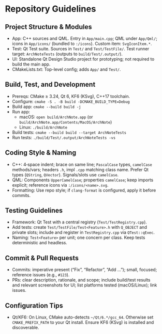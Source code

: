 # Repository Guidelines

## Project Structure & Modules

- App: C++ sources and QML. Entry in `App/main.cpp`; QML under `App/Qml/`; icons in `App/icons/` (bundled to `:/icons`).
  Custom item: `SvgIconItem.*`.
- Test: Qt Test suite. Sources in `Test/` and `Test/TestFile/`. Test runner target: `ArchNoteTests` (outputs to
  `build/Test/.output/`).
- UI: Standalone Qt Design Studio project for prototyping; not required to build the main app.
- CMakeLists.txt: Top-level config; adds `App/` and `Test/`.

## Build, Test, and Development

- Prereqs: CMake ≥ 3.24, Qt 6, KF6 (KSvg), C++17 toolchain.
- Configure: `cmake -S . -B build -DCMAKE_BUILD_TYPE=Debug`
- Build app: `cmake --build build -j`
- Run app:
    - macOS: `open build/ArchNote.app` (or `build/ArchNote.app/Contents/MacOS/ArchNote`)
    - Linux: `./build/ArchNote`
- Build tests: `cmake --build build --target ArchNoteTests`
- Run tests: `./build/Test/.output/ArchNoteTests -vs`

## Coding Style & Naming

- C++: 4‑space indent; brace on same line; `PascalCase` types, `camelCase` methods/vars; headers `.h`, impl `.cpp`
  matching class name. Prefer Qt types (`QString`, `QVector`). Signals/slots use `camelCase`.
- QML: Components `UpperCamelCase`; properties `camelCase`; keep imports explicit; reference icons via
  `:/icons/<name>.svg`.
- Formatting: Use repo style; if `clang-format` is configured, apply it before commits.

## Testing Guidelines

- Framework: Qt Test with a central registry (`Test/TestRegistry.cpp`).
- Add tests: create `Test/TestFile/Test<Feature>.h` with `Q_OBJECT` and private slots; include and register in
  `TestRegistry.cpp` via `QTest::qExec`.
- Naming: `Test<Feature>` per unit; one concern per class. Keep tests deterministic and headless.

## Commit & Pull Requests

- Commits: imperative present (“Fix”, “Refactor”, “Add …”); small, focused; reference issues (e.g., `#123`).
- PRs: clear description, rationale, and scope; include build/test results and relevant screenshots for UI; list
  platforms tested (macOS/Linux); link issues.

## Configuration Tips

- Qt/KF6: On Linux, CMake auto-detects `~/Qt/6.*/gcc_64`. Otherwise set `CMAKE_PREFIX_PATH` to your Qt install. Ensure
  KF6 (KSvg) is installed and discoverable.
